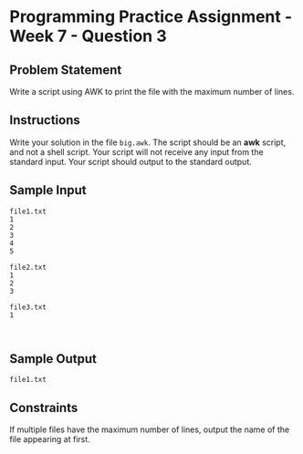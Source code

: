 # Programming Practice Assignment - Week 7 - Question 3

## Problem Statement

Write a script using AWK to print the file with the maximum number of lines.

## Instructions

Write your solution in the file `big.awk`.
The script should be an **awk** script, and not a shell script.
Your script will not receive any input from the standard input.
Your script should output to the standard output.

## Sample Input

```text
file1.txt
1
2
3
4
5

file2.txt
1
2
3

file3.txt
1



```

## Sample Output

```text
file1.txt
```

## Constraints

If multiple files have the maximum number of lines,
output the name of the file appearing at first.
